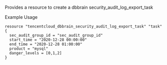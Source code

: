 Provides a resource to create a dbbrain security_audit_log_export_task

Example Usage

```hcl
resource "tencentcloud_dbbrain_security_audit_log_export_task" "task" {
  sec_audit_group_id = "sec_audit_group_id"
  start_time = "2020-12-28 00:00:00"
  end_time = "2020-12-28 01:00:00"
  product = "mysql"
  danger_levels = [0,1,2]
}

```